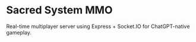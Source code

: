 # Sacred System MMO

Real-time multiplayer server using Express + Socket.IO for ChatGPT-native gameplay.